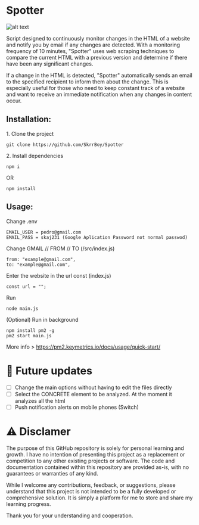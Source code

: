 # Spotter

![alt text](https://i.imgur.com/sgap9rF.png)

Script designed to continuously monitor changes in the HTML of a website and notify you by email if any changes are detected. With a monitoring frequency of 10 minutes, "Spotter" uses web scraping techniques to compare the current HTML with a previous version and determine if there have been any significant changes.

If a change in the HTML is detected, "Spotter" automatically sends an email to the specified recipient to inform them about the change. This is especially useful for those who need to keep constant track of a website and want to receive an immediate notification when any changes in content occur.

<h2>Installation:</h2>

<p>1. Clone the project</p>

```
git clone https://github.com/SkrrBoy/Spotter
```

<p>2. Install dependencies</p>

```
npm i
```
OR
```
npm install
```

<h2>Usage:</h2>

<p>Change .env</p>

```
EMAIL_USER = pedro@gmail.com
EMAIL_PASS = skaj231 (Google Aplication Password not normal passwod)
```

<p>Change GMAIL // FROM // TO (/src/index.js)</p>

```
from: "example@gmail.com",
to: "example@gmail.com",
```

<p>Enter the website in the url const (index.js)</p>

```
const url = "";
```

<p>Run</p>

```
node main.js
```
<p> (Optional) Run in background</p>

```
npm install pm2 -g
pm2 start main.js
```
More info > https://pm2.keymetrics.io/docs/usage/quick-start/

<h1>🚀 Future updates</h1>

- [ ] Change the main options without having to edit the files directly
- [ ] Select the CONCRETE element to be analyzed. At the moment it analyzes all the html 
- [ ] Push notification alerts on mobile phones (Switch)

<h1>⚠️ Disclamer</h1>
<p>The purpose of this GitHub repository is solely for personal learning and growth. I have no intention of presenting this project as a replacement or competition to any other existing projects or software. The code and documentation contained within this repository are provided as-is, with no guarantees or warranties of any kind.

While I welcome any contributions, feedback, or suggestions, please understand that this project is not intended to be a fully developed or comprehensive solution. It is simply a platform for me to store and share my learning progress.

Thank you for your understanding and cooperation.</p>
